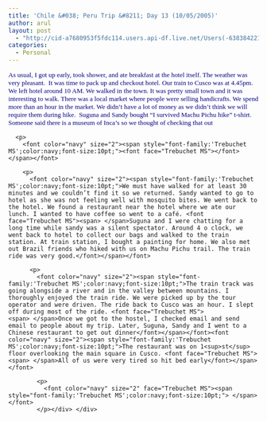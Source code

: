 ```yaml
---
title: 'Chile &#038; Peru Trip &#8211; Day 13 (10/05/2005)'
author: arul
layout: post
  - "http://cid-a7680953f5fdc114.users.api-df.live.net/Users(-6383842215583694572)/Blogs('A7680953F5FDC114!113')/Entries('A7680953F5FDC114!475')?authkey=NzXxYOsM*PI%24"
categories:
  - Personal
---
```

<div id="msgcns!A7680953F5FDC114!475" class="bvMsg">
  <div>
    <p>
      <font color="navy" size="2"><span style="font-family:'Trebuchet MS';color:navy;font-size:10pt;">As usual, I got up early, took shower, and ate breakfast at the hotel itself. The weather was very pleasant.<font face="Trebuchet MS"><span>  </span>It was time to pack up and checkout hotel. Our train to Cusco was at 4.45pm. We left hotel around 10 AM. We walked in the town. It was pretty small town and it was interesting to walk. There was a local market where people were selling handicrafts. We spend more than an hour in the market. We didn’t have a lot of money as we didn’t think we will require them during hike. <span> </span>Suguna and Sandy bought “I survived Machu Pichu hike” t-shirt. Someone said there is a museum of Inca’s so we thought of checking that out</font></span></font> 
      
      <p>
        <font color="navy" size="2"><span style="font-family:'Trebuchet MS';color:navy;font-size:10pt;"><font face="Trebuchet MS"></font></span></font>  
        
        <p>
          <font color="navy" size="2"><span style="font-family:'Trebuchet MS';color:navy;font-size:10pt;">We must have walked for at least 30 minutes and we couldn’t find it so we returned. Sandy wanted to go to hotel as she was not feeling well with mosquito bites. We went back to the hotel. We found a restaurant near the hotel where we ate our lunch. I wanted to have coffee so went to a café. <font face="Trebuchet MS"><span> </span>Suguna and I were chatting for a long time while sandy was a silent spectator. Around 4 o clock, we went back to hotel to collect our bags and walked to the train station. At train station, I bought a painting for home. We also met out Brazil friends who hiked with us on Machu Pichu trail. The train ride was very good.</font></span></font> 
          
          <p>
            <font color="navy" size="2"><span style="font-family:'Trebuchet MS';color:navy;font-size:10pt;">The train track was going alongside a river and in the valley between mountains. I thoroughly enjoyed the train ride. We were picked up by the tour operator and were driven. The ride back to Cusco was an hour. I slept off during most of the ride. <font face="Trebuchet MS"><span> </span>Once we got to the hostel, I checked email and send email to people about my trip. Later, Suguna, Sandy and I went to a Chinese restaurant to get out dinner</font></span></font><font color="navy" size="2"><span style="font-family:'Trebuchet MS';color:navy;font-size:10pt;">The restaurant was on 1<sup>st</sup> floor overlooking the main square in Cusco. <font face="Trebuchet MS"><span> </span>All of us were very tired so hit bed early</font></span></font> 
            
            <p>
              <font color="navy" size="2" face="Trebuchet MS"><span style="font-family:'Trebuchet MS';color:navy;font-size:10pt;"> </span></font>
            </p></div> </div>
